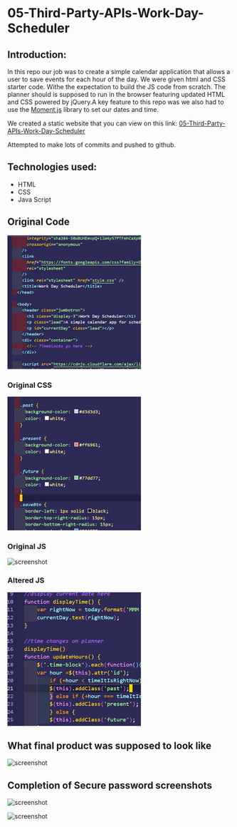 # 05-Third-Party-APIs-Work-Day-Scheduler
## Introduction:
In this repo our job was to create a simple calendar application that allows a user to save events for each hour of the day. We were given html and CSS starter code. Withe the expectation to build the JS code from scratch. The planner should is supposed to run in the browser featuring updated HTML and CSS powered by jQuery.A key feature to this repo was we also had to use the [Moment.js](https://momentjs.com/) library to set our dates and time.


We created a static website that you can view on this link:
 [05-Third-Party-APIs-Work-Day-Scheduler](https://killjoyangel.github.io/03-JavaScript-Password-Generator/)

Attempted to make lots of commits and pushed to github. 

## Technologies used:
* HTML
* CSS
* Java Script

## Original Code
![screenshot](/assets/images/htmlthumb.jpg)

### Original CSS
![screenshot](/assets/images/CSSthumb.jpg)

### Original JS
![screenshot](/assets/images/JSthumb2.jpg)

### Altered JS
![screenshot](/assets/images/JSthumb.jpg)


## What final product was supposed to look like
![screenshot](/assets/images/03-javascript-homework-demo.png)


## Completion of Secure password screenshots
![screenshot](/assets/images/passwordscreenshot.JPG)

![screenshot](/assets/images/passwordscreenshot1.JPG)

